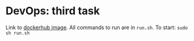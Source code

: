 # DevOps: third task

Link to [dockerhub image](https://hub.docker.com/repository/docker/letaldiran/nodejsapp/general). All commands to run are in `run.sh`. 
To start: `sudo sh run.sh`

